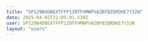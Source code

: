 ```yaml
---
title: "SP129B4DBEXTFFP1Z0TFHMWPVAZBFBZQRDKE7Y32N"
date: 2025-04-02T22:05:01.538Z
user: SP129B4DBEXTFFP1Z0TFHMWPVAZBFBZQRDKE7Y32N
layout: "users"
---
```

    